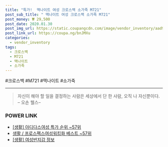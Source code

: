```yaml
--- 
title: "특가!  맥나이트 여성 크로스백 소가죽 M721" 
post_sub_title: " 맥나이트 여성 크로스백 소가죽 M721" 
post_money: ₩ 29,500 
post_date: 2020.01.30 
post_img_url: https://static.coupangcdn.com/image/vendor_inventory/aad9/26fa1410f1624c1e5b3fd24c62d380269c4a7c5e0ba08df956a76003f608.jpg 
post_link_url: https://coupa.ng/bnJMXu 
categories: 
  - vendor_inventory 
tags: 
  - 크로스백 
  - M721 
  - 맥나이트 
  - 소가죽 
--- 
```

  #크로스백 #M721 #맥나이트 #소가죽 
<hr> 

> 자신이 해야 할 일을 결정하는 사람은 세상에서 단 한 사람, 오직 나 자신뿐이다. – 오손 웰스–  


### POWER LINK

* <a href="https://blog.naver.com/sakai111/221785071994" target="_blank"> [생활] 아디다스여성 특가 순위 ~57위</a>
* <a href="https://blog.naver.com/santokki14/221777382506" target="_blank">생활 / 프로스펙스여성워킹화 베스트 ~57위</a>
* <a href="https://blog.naver.com/fasyy4321/221760964965" target="_blank"> [생활] 여성반지갑 정보 </a>
